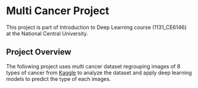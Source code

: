 # Multi Cancer Project 
This project is part of Introduction to Deep Learning course (1131_CE6146) at the National Central University.

## Project Overview
The following project uses multi cancer dataset regrouping images of 8 types of cancer from [Kaggle](https://www.kaggle.com/datasets/obulisainaren/multi-cancer/data) to analyze the dataset and apply deep learning models to predict the type of each images.
